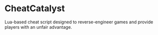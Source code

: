 # CheatCatalyst
Lua-based cheat script designed to reverse-engineer games and provide players with an unfair advantage.
